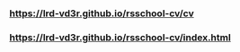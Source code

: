 ### https://lrd-vd3r.github.io/rsschool-cv/cv
### https://lrd-vd3r.github.io/rsschool-cv/index.html
